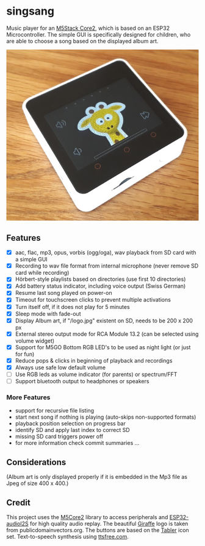 # singsang

Music player for an [M5Stack Core2](https://m5stack.com/collections/all/products/m5stack-core2-esp32-iot-development-kit), which is based on an ESP32 Microcontroller.
The simple GUI is specifically designed for children, who are able to choose a song based on the displayed album art.

![M5Stack Core2 running singsang](/media/singsang.jpg?raw=true)


## Features
- [x] aac, flac, mp3, opus, vorbis (ogg/oga), wav playback from SD card with a simple GUI
- [x] Recording to wav file format from internal microphone (never remove SD card while recording)
- [x] Hörbert-style playlists based on directories (use first 10 directories)
- [x] Add battery status indicator, including voice output (Swiss German)
- [x] Resume last song played on power-on
- [x] Timeout for touchscreen clicks to prevent multiple activations
- [x] Turn itself off, if it does not play for 5 minutes
- [x] Sleep mode with fade-out
- [x] Display Album art, if "/logo.jpg" existent on SD, needs to be 200 x 200 px
- [x] External stereo output mode for RCA Module 13.2 (can be selected using volume widget)
- [x] Support for M5GO Bottom RGB LED's to be used as night light (or just for fun)
- [x] Reduce pops & clicks in beginning of playback and recordings
- [x] Always use safe low default volume
- [ ] Use RGB leds as volume indicator (for parents) or spectrum/FFT
- [ ] Support bluetooth output to headphones or speakers

### More Features
- support for recursive file listing
- start next song if nothing is playing (auto-skips non-supported formats)
- playback position selection on progress bar
- identify SD and apply last index to correct SD
- missing SD card triggers power off
- for more information check commit summaries ...

## Considerations
(Album art is only displayed properly if it is embedded in the Mp3 file as Jpeg of size 400 x 400.)


## Credit
This project uses the [M5Core2](https://github.com/m5stack/M5Core2) library to access peripherals and [ESP32-audioI2S](https://github.com/schreibfaul1/ESP32-audioI2S) for high quality audio replay.
The beautiful [Giraffe](https://publicdomainvectors.org/en/free-clipart/Cartoon-giraffe-image/49785.html) logo is taken from publicdomainvectors.org. The buttons are based on the [Tabler](https://github.com/tabler/tabler-icons) icon set. 
Text-to-speech synthesis using [ttsfree.com](https://ttsfree.com/text-to-speech/german).


